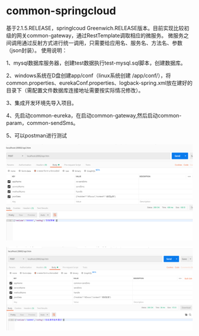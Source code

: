 # common-springcloud

基于2.1.5.RELEASE，springlcoud Greenwich.RELEASE版本。目前实现比较初级的网关common-gateway，通过RestTemplate调取相应的微服务。
微服务之间调用通过反射方式进行统一调用，只需要给应用名、服务名、方法名、参数（json封装）。
使用说明：

1、mysql数据库服务器，创建test数据执行test-mysql.sql脚本，创建数据库。

2、windows系统在D盘创建app/conf（linux系统创建 /app/conf/），将common.properties、eurekaConf.properties、logback-spring.xml放在建好的目录下（需配置文件数据库连接地址需要按实际情况修改）。

3、集成开发环境先导入项目。

4、先启动common-eureka，在启动common-gateway,然后启动common-param，common-sendSms。

5、可以postman进行测试

![image](https://github.com/islong/common-springcloud/blob/master/images/test.png)

![image](https://github.com/islong/common-springcloud/blob/master/images/test1.png)